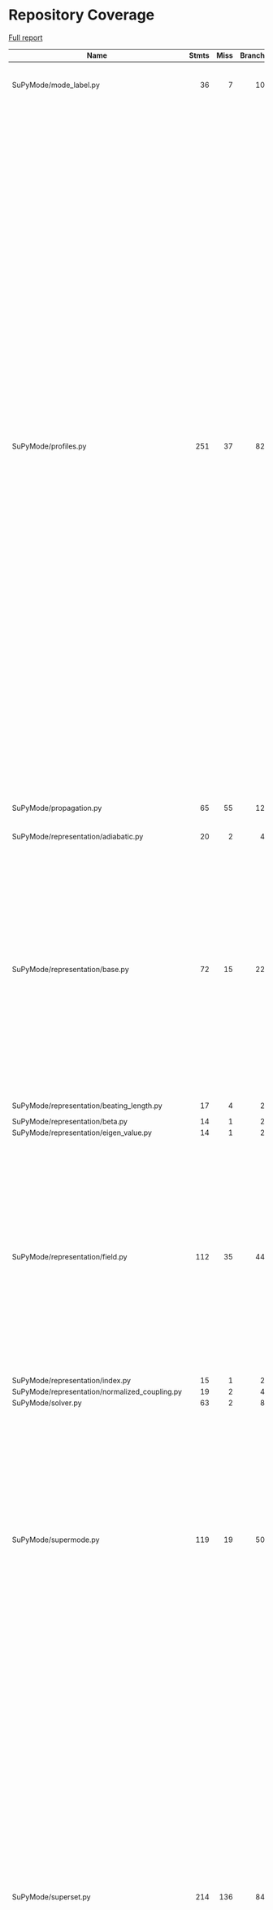 # Repository Coverage

[Full report](https://htmlpreview.github.io/?https://github.com/MartinPdeS/SuPyMode/blob/python-coverage-comment-action-data/htmlcov/index.html)

| Name                                            |    Stmts |     Miss |   Branch |   BrPart |   Cover |   Missing |
|------------------------------------------------ | -------: | -------: | -------: | -------: | ------: | --------: |
| SuPyMode/mode\_label.py                         |       36 |        7 |       10 |        3 |     78% |70-72, 92, 106, 117, 126 |
| SuPyMode/profiles.py                            |      251 |       37 |       82 |       33 |     78% |52->51, 54, 57->56, 62->61, 67->66, 69, 72->71, 77->76, 130->129, 137, 140->139, 160-167, 181, 233-240, 252-258, 302, 323, 326, 329, 424->423, 435->434, 449->448, 457, 460->459, 480->483, 490-494, 503->502, 506-507, 510->509, 513-514, 517->516, 520-521, 524->523, 527-528, 531->530, 534-535, 595, 625->624, 646->exit, 654->653, 674->exit, 682->681, 696-708, 711->710, 737->740, 740->743, 743->746 |
| SuPyMode/propagation.py                         |       65 |       55 |       12 |        0 |     13% |20-26, 39-62, 66-73, 96-141 |
| SuPyMode/representation/adiabatic.py            |       20 |        2 |        4 |        2 |     83% |     7, 59 |
| SuPyMode/representation/base.py                 |       72 |       15 |       22 |       10 |     71% |7, 27, 62, 98-99, 102, 105->104, 106, 109->108, 110, 113->112, 114, 117->116, 121->120, 125->124, 126, 129->128, 130, 133->132, 137, 140, 143, 146 |
| SuPyMode/representation/beating\_length.py      |       17 |        4 |        2 |        1 |     74% |7, 53, 56-57 |
| SuPyMode/representation/beta.py                 |       14 |        1 |        2 |        1 |     88% |         7 |
| SuPyMode/representation/eigen\_value.py         |       14 |        1 |        2 |        1 |     88% |         7 |
| SuPyMode/representation/field.py                |      112 |       35 |       44 |       16 |     61% |7, 51, 54->53, 64->63, 71, 97->100, 116-133, 148-152, 172, 175, 181-182, 187, 190, 194, 197, 287-291, 308->311, 311->315, 315->318, 318->321 |
| SuPyMode/representation/index.py                |       15 |        1 |        2 |        1 |     88% |         7 |
| SuPyMode/representation/normalized\_coupling.py |       19 |        2 |        4 |        2 |     83% |     7, 48 |
| SuPyMode/solver.py                              |       63 |        2 |        8 |        1 |     96% |     46-47 |
| SuPyMode/supermode.py                           |      119 |       19 |       50 |       17 |     79% |68->67, 73->72, 83->82, 93->92, 98->97, 108->107, 110, 113->112, 121-124, 127->126, 136, 163, 181, 209, 211->215, 216-217, 220-221, 224-225, 237, 264, 269-270 |
| SuPyMode/superset.py                            |      214 |      136 |       84 |       10 |     32% |51, 54->53, 61->60, 71, 74->73, 84, 87->86, 91-94, 120-149, 161-166, 175-186, 195-198, 204-205, 211-220, 233-251, 267-271, 284-300, 328-360, 381-392, 404-408, 414, 427-435, 441, 497-498, 507->506, 518-521, 523->526, 524->523, 525->524, 526->525, 553-590 |
| SuPyMode/superset\_plots.py                     |      187 |       54 |      118 |       33 |     66% |25->24, 44, 49->48, 50-52, 55->54, 63->62, 82, 87->86, 88-90, 93->92, 101->100, 120, 125->124, 126-128, 131->130, 138->140, 139->138, 140->139, 156-160, 163->162, 164-166, 169->168, 170-173, 177->179, 178->177, 179->178, 202->201, 203-205, 208->207, 216->218, 217->216, 218->217, 239, 244->243, 245-247, 250->249, 258->257, 311->310, 312-313, 316->315, 342, 347-352, 378-401, 404-418 |
| SuPyMode/utils.py                               |      122 |       51 |       53 |       14 |     53% |8-9, 45->44, 46-59, 71-79, 83-88, 92-97, 102-114, 119, 136-142, 165, 193, 205->210, 234, 236, 239-240, 243, 248, 277, 280, 290-292 |
| SuPyMode/workflow.py                            |      140 |       32 |       50 |       15 |     71% |78-81, 106, 155, 282, 284, 287->286, 322, 324, 326, 328, 330, 332, 334, 339, 341, 345, 358-363, 376-381, 390-397 |
|                                       **TOTAL** | **1480** |  **454** |  **549** |  **160** | **64%** |           |


## Setup coverage badge

Below are examples of the badges you can use in your main branch `README` file.

### Direct image

[![Coverage badge](https://raw.githubusercontent.com/MartinPdeS/SuPyMode/python-coverage-comment-action-data/badge.svg)](https://htmlpreview.github.io/?https://github.com/MartinPdeS/SuPyMode/blob/python-coverage-comment-action-data/htmlcov/index.html)

This is the one to use if your repository is private or if you don't want to customize anything.

### [Shields.io](https://shields.io) Json Endpoint

[![Coverage badge](https://img.shields.io/endpoint?url=https://raw.githubusercontent.com/MartinPdeS/SuPyMode/python-coverage-comment-action-data/endpoint.json)](https://htmlpreview.github.io/?https://github.com/MartinPdeS/SuPyMode/blob/python-coverage-comment-action-data/htmlcov/index.html)

Using this one will allow you to [customize](https://shields.io/endpoint) the look of your badge.
It won't work with private repositories. It won't be refreshed more than once per five minutes.

### [Shields.io](https://shields.io) Dynamic Badge

[![Coverage badge](https://img.shields.io/badge/dynamic/json?color=brightgreen&label=coverage&query=%24.message&url=https%3A%2F%2Fraw.githubusercontent.com%2FMartinPdeS%2FSuPyMode%2Fpython-coverage-comment-action-data%2Fendpoint.json)](https://htmlpreview.github.io/?https://github.com/MartinPdeS/SuPyMode/blob/python-coverage-comment-action-data/htmlcov/index.html)

This one will always be the same color. It won't work for private repos. I'm not even sure why we included it.

## What is that?

This branch is part of the
[python-coverage-comment-action](https://github.com/marketplace/actions/python-coverage-comment)
GitHub Action. All the files in this branch are automatically generated and may be
overwritten at any moment.
